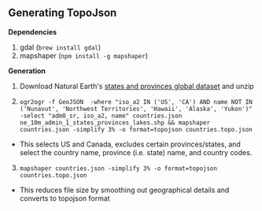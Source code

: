 ## Generating TopoJson

**Dependencies**

1. gdal (`brew install gdal`)
2. mapshaper (`npm install -g mapshaper`)

**Generation**

1. Download Natural Earth's [states and provinces global dataset](http://www.naturalearthdata.com/http//www.naturalearthdata.com/download/10m/cultural/ne_10m_admin_1_states_provinces_lakes.zip) and unzip

2. `ogr2ogr -f GeoJSON  -where "iso_a2 IN ('US', 'CA') AND name NOT IN ('Nunavut', 'Northwest Territories', 'Hawaii', 'Alaska', 'Yukon')" -select "adm0_sr, iso_a2, name" countries.json ne_10m_admin_1_states_provinces_lakes.shp && mapshaper countries.json -simplify 3% -o format=topojson countries.topo.json`
  - This selects US and Canada, excludes certain provinces/states, and select the
  country name, province (i.e. state) name, and country codes.

3. `mapshaper countries.json -simplify 3% -o format=topojson countries.topo.json`
  - This reduces file size by smoothing out geographical details and converts to topojson format
